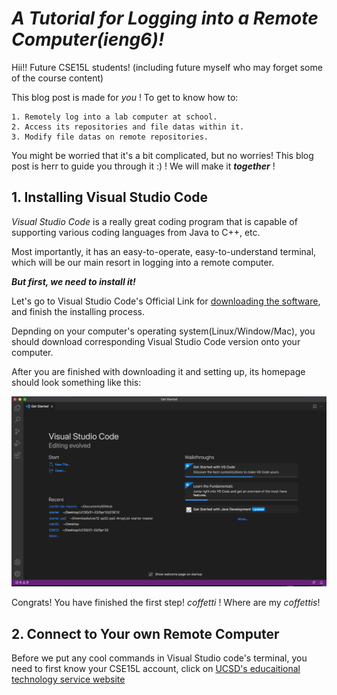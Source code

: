 # _**A Tutorial for Logging into a Remote Computer(ieng6)!**_

Hii!! Future CSE15L students! (including future myself who may forget some of the course content) 

This blog post is made for *you* ! To get to know how to:

    1. Remotely log into a lab computer at school.
    2. Access its repositories and file datas within it.
    3. Modify file datas on remote repositories.

You might be worried that it's a bit complicated, but no worries! This blog post is herr to guide you through it :) ! We will make it _**together**_ !

## 1. Installing Visual Studio Code

*Visual Studio Code* is a really great coding program that is capable of supporting various coding languages from Java to C++, etc. 

Most importantly, it has an easy-to-operate, easy-to-understand terminal, which will be our main resort in logging into a remote computer. 

_**But first, we need to install it!**_

Let's go to Visual Studio Code's Official Link for [downloading the software](https://code.visualstudio.com/), and finish the installing process. 

Depnding on your computer's operating system(Linux/Window/Mac), you should download corresponding Visual Studio Code version onto your computer. 

After you are finished with downloading it and setting up, its homepage should look something like this:

![Image](./VScode.jpg)

Congrats! You have finished the first step! *_*coffetti*_* ! Where are my *_*coffettis*_*! 

## 2. Connect to Your own Remote Computer
Before we put any cool commands in Visual Studio code's terminal, you need to first know your CSE15L account, click on [UCSD's educaitional technology service website](https://sdacs.ucsd.edu/~icc/index.php)
